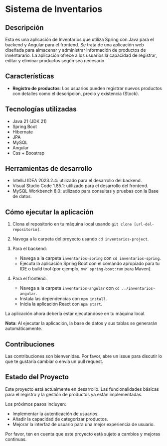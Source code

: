 # Sistema de Inventarios

## Descripción

Esta es una aplicación de Inventarios que utiliza Spring con Java para el backend y Angular para el frontend. Se trata de una aplicación web diseñada para almacenar y administrar información de productos de inventarario. La aplicación ofrece a los usuarios la capacidad de registrar, editar y eliminar productos según sea necesario.

## Características

- **Registro de productos**: Los usuarios pueden registrar nuevos productos con detalles como el descripcion, precio y existencia (Stock).

## Tecnologías utilizadas

- Java 21 (JDK 21)
- Spring Boot
- Hibernate
- JPA
- MySQL
- Angular
- Css + Boostrap

## Herramientas de desarrollo

- IntelliJ IDEA 2023.2.4: utilizado para el desarrollo del backend.
- Visual Studio Code 1.85.1: utilizado para el desarrollo del frontend.
- MySQL Workbench 8.0: utilizado para consultas y pruebas con la Base de datos.

## Cómo ejecutar la aplicación

1. Clona el repositorio en tu máquina local usando `git clone [url-del-repositorio]`.

2. Navega a la carpeta del proyecto usando `cd inventarios-project`.

3. Para el backend:
   - Navega a la carpeta `inventarios-spring` con `cd inventarios-spring`.
   - Ejecuta la aplicación Spring Boot con el comando apropiado para tu IDE o build tool (por ejemplo, `mvn spring-boot:run` para Maven).

4. Para el frontend:
   - Navega a la carpeta `inventarios-angular` con `cd ../inventarios-angular`.
   - Instala las dependencias con `npm install`.
   - Inicia la aplicación React con `npm start`.

La aplicación ahora debería estar ejecutándose en tu máquina local.

**Nota**: Al ejecutar la aplicación, la base de datos y sus tablas se generarán automáticamente.

## Contribuciones

Las contribuciones son bienvenidas. Por favor, abre un issue para discutir lo que te gustaría cambiar o envía un pull request.

## Estado del Proyecto

Este proyecto está actualmente en desarrollo. Las funcionalidades básicas para el registro y la gestión de productos ya están implementadas. 

Los próximos pasos incluyen:

- Implementar la autenticación de usuarios.
- Añadir la capacidad de categorizar productos.
- Mejorar la interfaz de usuario para una mejor experiencia de usuario.

Por favor, ten en cuenta que este proyecto está sujeto a cambios y mejoras continuas. 
